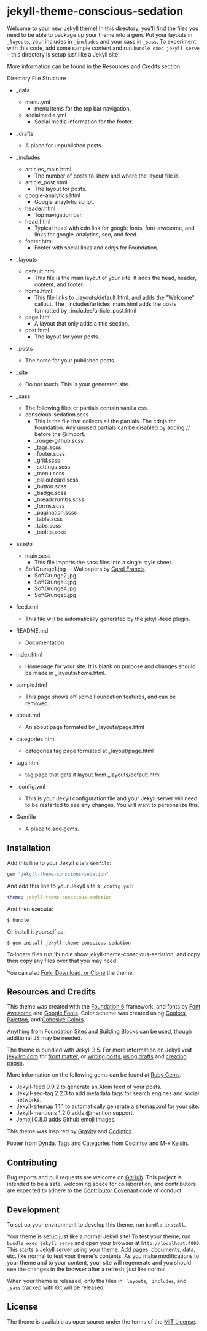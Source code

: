 jekyll-theme-conscious-sedation
================================

Welcome to your new Jekyll theme! In this directory, you'll find the files you need to be able to package up your theme into a gem. Put your layouts in `_layouts`, your includes in `_includes` and your sass in `_sass`. To experiment with this code, add some sample content and run `bundle exec jekyll serve` – this directory is setup just like a Jekyll site!

More information can be found in the Resources and Credits section.

Directory File Structure

*  _data
    - menu.yml
      - menu items for the top bar navigation.
    - socialmedia.yml
      - Social media information for the footer.

*  _drafts
    - A place for unpublished posts.

*  _includes
    - articles_main.html
      - The number of posts to show and where the layout file is.
    - article_post.html
      - The layout for posts.
    - google-analytics.html
      - Google anaylytic script.
    - header.html
      - Top navigation bar.
    - head.html
      - Typical head with cdn link for google fonts, font-awesome, and links for google-analytics, seo, and feed.
    - footer.html
      - Footer with social links and cdnjs for Foundation.

*  _layouts
    - default.html
      - This file is the main layout of your site. It adds the head, header, content, and footer.
    - home.html
      - This file links to _layouts/default.html, and adds the "Welcome" callout. The  _includes/articles_main.html adds the posts formatted by                 _includes/article_post.html
    - page.html
      - A layout that only adds a title section.
    - post.html
      - The layout for your posts.

*  _posts
    - The home for your published posts.

*  _site
    - Do not touch. This is your generated site.

*  _sass
    - The following files or partials contain vanilla css.
    - conscious-sedation.scss
      - This is the file that collects all the partials. The cdnjs for Foundation. Any unused partials can be disabled by adding // before the @import.
      - _rouge-github.scss
      - _tags.scss
      - _footer.scss
      - _grid.scss
      - _settings.scss
      - _menu.scss
      - _calloutcard.scss
      - _button.scss
      - _badge.scss
      - _breadcrumbs.scss
      - _forms.scss
      - _pagination.scss
      - _table.scss
      - _tabs.scss
      - _tooltip.scss

*  assets
    - main.scss
      - This file imports the sass files into a single style sheet.
    - SoftGrunge1.jpg -- Wallpapers by [Carol Francis](http://cazcastalla.deviantart.com/)
      - SoftGrunge2.jpg
      - SoftGrunge3.jpg
      - SoftGrunge4.jpg
      - SoftGrunge5.jpg

*  feed.xml
    - This file will be automatically generated by the jekyll-feed plugin.

*  README.md
    - Documentation

*  index.html
    - Homepage for your site. It is blank on purpose and changes should be made in        _layouts/home.html.

*  sample.html
    - This page shows off some Foundation features, and can be removed.

*  about.md
    - An about page formated by _layouts/page.html

*  categories.html
    - categories tag page formated at _layout/page.html

*  tags.html
    - tag page that gets it layout from _layouts/default.html

*  _config.yml
    - This is your Jekyll configuration file and your Jekyll server will need to be restarted to see any changes. You will want to personalize this.

*  Gemfile
    - A place to add gems.

Installation
-------------

Add this line to your Jekyll site's `Gemfile`:

```ruby
gem "jekyll-theme-conscious-sedation"
```

And add this line to your Jekyll site's `_config.yml`:

```yaml
theme: jekyll-theme-conscious-sedation
```

And then execute:

    $ bundle

Or install it yourself as:

    $ gem install jekyll-theme-conscious-sedation

To locate files run 'bundle show jekyll-theme-conscious-sedation' and copy then copy any files over that you may need.

You can also [Fork, Download, or Clone](https://github.com/LavenderGrey/jekyll-theme-conscious-sedation) the theme.

Resources and Credits
---------------------

This theme was created with the [Foundation 6](http://foundation.zurb.com/) framework, and fonts by [Font Awesome](http://fontawesome.io/) and [Google Fonts](https://fonts.google.com/?query=merriweather). Color scheme was created using [Coolors](https://coolors.co/), [Paletton](http://paletton.com), and [Cohesive Colors](http://javier.xyz/cohesive-colors/).

Anything from [Foundation Sites](http://foundation.zurb.com/sites/docs/xy-grid.html) and [Building Blocks](http://foundation.zurb.com/building-blocks/) can be used, though additional JS may be needed.

The theme is bundled with Jekyll 3.5. For more information on Jekyll visit [jekyllrb.com](https://jekyllrb.com/) for [front matter](https://jekyllrb.com/docs/frontmatter/), or [writing posts](https://jekyllrb.com/docs/posts/), [using drafts](https://jekyllrb.com/docs/drafts/) and [creating pages](https://jekyllrb.com/docs/pages/).

More information on the following gems can be found at [Ruby Gems](https://rubygems.org/).
* Jekyll-feed 0.9.2 to generate an Atom feed of your posts.
* Jekyll-seo-tag 2.2.3 to add metadata tags for search engines and social networks.
* Jekyll-sitemap 1.1.1 to automatically generate a sitemap.xml for your site.
* Jekyll-mentions 1.2.0 adds @mention support.
* Jemoji 0.8.0 adds Github emoji images.

This theme was inspired by [Gravity](http://hemangkumar.xyz/Gravity/) and [Codinfox](http://codinfox.github.io/).

Footer from [Dynda](https://github.com/dyndna/lanyon-plus).
Tags and Categories from [Codinfox](http://codinfox.github.io/) and [M-x Kelsin](http://mx.kelsin.net/).

Contributing
------------

Bug reports and pull requests are welcome on [GitHub](https://github.com/LavenderGrey/hello). This project is intended to be a safe, welcoming space for collaboration, and contributors are expected to adhere to the [Contributor Covenant](http://contributor-covenant.org) code of conduct.

Development
-----------

To set up your environment to develop this theme, run `bundle install`.

Your theme is setup just like a normal Jekyll site! To test your theme, run `bundle exec jekyll serve` and open your browser at `http://localhost:4000`. This starts a Jekyll server using your theme. Add pages, documents, data, etc. like normal to test your theme's contents. As you make modifications to your theme and to your content, your site will regenerate and you should see the changes in the browser after a refresh, just like normal.

When your theme is released, only the files in `_layouts`, `_includes`, and `_sass` tracked with Git will be released.

License
-------

The theme is available as open source under the terms of the [MIT License](https://opensource.org/licenses/MIT).